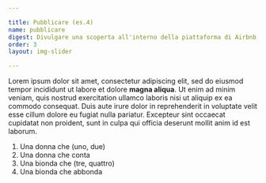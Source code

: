 ```yaml
---

title: Pubblicare (es.4)
name: pubblicare
digest: Divulgare una scoperta all'interno della piattaforma di Airbnb, mettendone in luce i risvolti inaspettati.
order: 3
layout: img-slider

---
```


Lorem ipsum dolor sit amet, consectetur adipiscing elit, sed do eiusmod tempor incididunt ut labore et dolore **magna aliqua**. Ut enim ad minim veniam, quis nostrud exercitation ullamco laboris nisi ut aliquip ex ea commodo consequat. Duis aute irure dolor in reprehenderit in voluptate velit esse cillum dolore eu fugiat nulla pariatur. Excepteur sint occaecat cupidatat non proident, sunt in culpa qui officia deserunt mollit anim id est laborum.
1. Una donna che (uno, due)
2. Una donna che conta
3. Una bionda che (tre, quattro)
4. Una bionda che abbonda